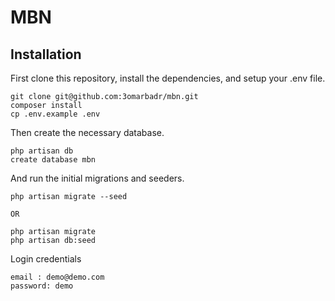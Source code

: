 # MBN

## Installation

First clone this repository, install the dependencies, and setup your .env file.

```
git clone git@github.com:3omarbadr/mbn.git
composer install
cp .env.example .env
```

Then create the necessary database.

```
php artisan db
create database mbn
```

And run the initial migrations and seeders.

```
php artisan migrate --seed

OR

php artisan migrate
php artisan db:seed
```

Login credentials

```
email : demo@demo.com
password: demo
```



